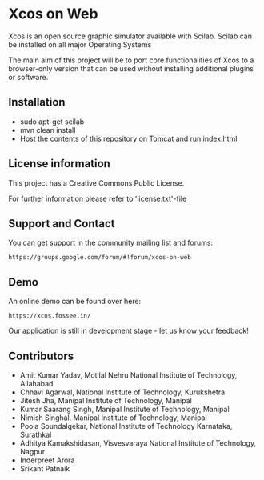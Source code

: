 # Xcos on Web
Xcos is an open source graphic simulator available with Scilab. Scilab can be installed on all major Operating Systems

The main aim of this project will be to port core functionalities of Xcos to a browser-only version that can be used without installing additional plugins or software.

## Installation

* sudo apt-get scilab
* mvn clean install
* Host the contents of this repository on Tomcat and run index.html

## License information
This project has a Creative Commons Public License.

For further information please refer to 'license.txt'-file

## Support and Contact

You can get support in the community mailing list and forums:

    https://groups.google.com/forum/#!forum/xcos-on-web

## Demo

An online demo can be found over here:

    https://xcos.fossee.in/

Our application is still in development stage - let us know your feedback!

## Contributors

* Amit Kumar Yadav, Motilal Nehru National Institute of Technology, Allahabad
* Chhavi Agarwal, National Institute of Technology, Kurukshetra
* Jitesh Jha, Manipal Institute of Technology, Manipal
* Kumar Saarang Singh, Manipal Institute of Technology, Manipal
* Nimish Singhal, Manipal Institute of Technology, Manipal
* Pooja Soundalgekar, National Institute of Technology Karnataka, Surathkal
* Adhitya Kamakshidasan, Visvesvaraya National Institute of Technology, Nagpur
* Inderpreet Arora
* Srikant Patnaik

